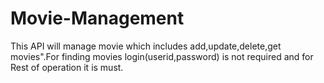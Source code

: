 # Movie-Management
This API will manage movie which includes add,update,delete,get movies".For finding movies login(userid,password) is not required and for Rest of operation it is must.
